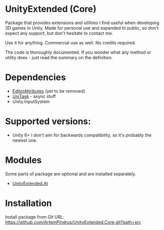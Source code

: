 # UnityExtended (Core)
Package that provides extensions and utilities I find useful when developing 3D games in Unity.
Made for personal use and expanded to public, so don't expect any support, but don't hesitate to contact me.

Use it for anything. Commercial use as well. No credits required.

The code is thoroughly documented. If you wonder what any method or utility does - just read the summary on the definition.

# Dependencies
- [EditorAttributes](https://github.com/v0lt13/EditorAttributes) (yet to be removed)
- [UniTask](https://github.com/Cysharp/UniTask) - async stuff
- Unity.InputSystem

# Supported versions:
- Unity 6+
I don't aim for backwards compatibility, so it's probably the newest one.

# Modules
Some parts of package are optional and are installed separately.
- [UnityExtended.AI](https://github.com/ArtemPindrus/UnityExtended.AI/tree/main)

# Installation
Install package from Git URL:
https://github.com/ArtemPindrus/UnityExtended.Core.git?path=src
